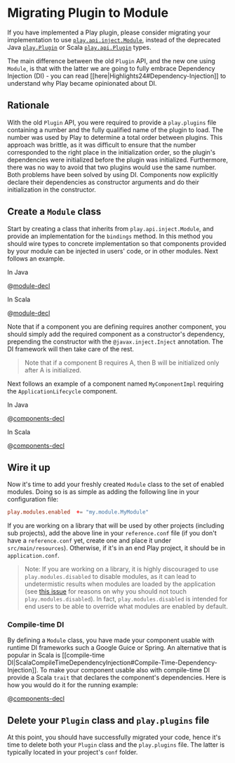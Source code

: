 <!--- Copyright (C) 2009-2015 Typesafe Inc. <http://www.typesafe.com> -->
# Migrating Plugin to Module

If you have implemented a Play plugin, please consider migrating your implementation to use [`play.api.inject.Module`](api/scala/play/api/inject/Module.html), instead of the deprecated Java [`play.Plugin`](api/java/play/Plugin.html) or Scala [`play.api.Plugin`](api/scala/play/api/Plugin.html) types.

The main difference between the old `Plugin` API, and the new one using `Module`, is that with the latter we are going to fully embrace Dependency Injection (DI) - you can read [[here|Highlights24#Dependency-Injection]] to understand why Play became opinionated about DI.

## Rationale

With the old `Plugin` API, you were required to provide a `play.plugins` file containing a number and the fully qualified name of the plugin to load. The number was used by Play to determine a total order between plugins. This approach was brittle, as it was difficult to ensure that the number corresponded to the right place in the initialization order, so the plugin's dependencies were initialized before the plugin was initialized. Furthermore, there was no way to avoid that two plugins would use the same number. Both problems have been solved by using DI. Components now explicitly declare their dependencies as constructor arguments and do their initialization in the constructor.

## Create a `Module` class

Start by creating a class that inherits from `play.api.inject.Module`, and provide an implementation for the `bindings` method. In this method you should wire types to concrete implementation so that components provided by your module can be injected in users' code, or in other modules. Next follows an example.

In Java

@[module-decl](code24/MyModule.java)

In Scala

@[module-decl](code24/MyModule.scala)


Note that if a component you are defining requires another component, you should simply add the required component as a constructor's dependency, prepending the constructor with the `@javax.inject.Inject` annotation. The DI framework will then take care of the rest.

> Note that if a component B requires A, then B will be initialized only after A is initialized.

Next follows an example of a component named `MyComponentImpl` requiring the `ApplicationLifecycle` component.

In Java

@[components-decl](code24/MyComponent.java)

In Scala

@[components-decl](code24/MyComponent.scala)

## Wire it up

Now it's time to add your freshly created `Module` class to the set of enabled modules. Doing so is as simple as adding the following line in your configuration file:

```conf
play.modules.enabled  += "my.module.MyModule"
```

If you are working on a library that will be used by other projects (including sub projects), add the above line in your `reference.conf` file (if you don't have a `reference.conf` yet, create one and place it under `src/main/resources`). Otherwise, if it's in an end Play project, it should be in `application.conf`.

> Note: If you are working on a library, it is highly discouraged to use `play.modules.disabled` to disable modules, as it can lead to undetermistic results when modules are loaded by the application (see [this issue](https://github.com/playframework/play-slick/issues/245) for reasons on why you should not touch `play.modules.disabled`). In fact, `play.modules.disabled` is intended for end users to be able to override what modules are enabled by default.

### Compile-time DI

By defining a `Module` class, you have made your component usable with runtime DI frameworks such a Google Guice or Spring. An alternative that is popular in Scala is [[compile-time DI|ScalaCompileTimeDependencyInjection#Compile-Time-Dependency-Injection]]. To make your component usable also with compile-time DI provide a Scala `trait` that declares the component's dependencies. Here is how you would do it for the running example:

@[components-decl](code24/MyModule.scala)

## Delete your `Plugin` class and `play.plugins` file

At this point, you should have successfully migrated your code, hence it's time to delete both your `Plugin` class and the `play.plugins` file. The latter is typically located in your project's `conf` folder.
